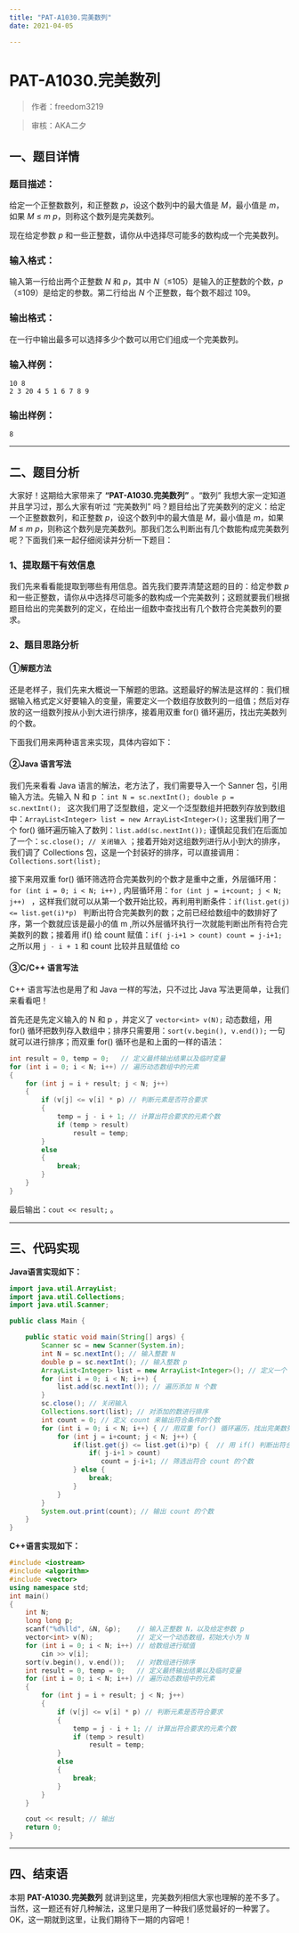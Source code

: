 ```yaml
---
title: "PAT-A1030.完美数列"
date: 2021-04-05

---
```


# PAT-A1030.完美数列

>    作者：freedom3219

>    审核：AKA二夕


## 一、题目详情

### 题目描述：

给定一个正整数数列，和正整数 *p*，设这个数列中的最大值是 *M*，最小值是 *m*，如果 *M* ≤ *m* *p*，则称这个数列是完美数列。

现在给定参数 *p* 和一些正整数，请你从中选择尽可能多的数构成一个完美数列。

### 输入格式：

输入第一行给出两个正整数 *N* 和 *p*，其中 *N*（≤105）是输入的正整数的个数，*p*（≤109）是给定的参数。第二行给出 *N* 个正整数，每个数不超过 109。

### 输出格式：

在一行中输出最多可以选择多少个数可以用它们组成一个完美数列。

### 输入样例：

```out
10 8
2 3 20 4 5 1 6 7 8 9
```

### 输出样例：

```out
8
```

---

## 二、题目分析

大家好！这期给大家带来了 **“PAT-A1030.完美数列”** 。“数列” 我想大家一定知道并且学习过，那么大家有听过 “完美数列” 吗？题目给出了完美数列的定义：给定一个正整数数列，和正整数 *p*，设这个数列中的最大值是 *M*，最小值是 *m*，如果 *M* ≤ *m* *p*，则称这个数列是完美数列。那我们怎么判断出有几个数能构成完美数列呢？下面我们来一起仔细阅读并分析一下题目：

### 1、提取题干有效信息

我们先来看看能提取到哪些有用信息。首先我们要弄清楚这题的目的：给定参数 *p* 和一些正整数，请你从中选择尽可能多的数构成一个完美数列；这题就要我们根据题目给出的完美数列的定义，在给出一组数中查找出有几个数符合完美数列的要求。

### 2、题目思路分析

#### ①解题方法

还是老样子，我们先来大概说一下解题的思路。这题最好的解法是这样的：我们根据输入格式定义好要输入的变量，需要定义一个数组存放数列的一组值；然后对存放的这一组数列按从小到大进行排序，接着用双重 for() 循环遍历，找出完美数列的个数。

下面我们用来两种语言来实现，具体内容如下：

#### ②Java 语言写法

我们先来看看 Java 语言的解法，老方法了，我们需要导入一个 Sanner 包，引用输入方法。先输入 N 和 p ：`int N = sc.nextInt(); double p = sc.nextInt(); ` 这次我们用了泛型数组，定义一个泛型数组并把数列存放到数组中：`ArrayList<Integer> list = new ArrayList<Integer>();` 这里我们用了一个 for() 循环遍历输入了数列：`list.add(sc.nextInt());` 谨慎起见我们在后面加了一个：`sc.close(); // 关闭输入` ；接着开始对这组数列进行从小到大的排序，我们调了 Collections 包，这是一个封装好的排序，可以直接调用：`Collections.sort(list);` 

接下来用双重 for() 循环筛选符合完美数列的个数才是重中之重，外层循环用：`for (int i = 0; i < N; i++)` , 内层循环用：`for (int j = i+count; j < N; j++) ` ，这样我们就可以从第一个数开始比较，再利用判断条件：`if(list.get(j) <= list.get(i)*p) ` 判断出符合完美数列的数；之前已经给数组中的数排好了序，第一个数就应该是最小的值 m ,所以外层循环执行一次就能判断出所有符合完美数列的数；接着用 if() 给 count 赋值：`if( j-i+1 > count) count = j-i+1;` 之所以用  `j - i + 1`  和 count 比较并且赋值给 co

#### ③C/C++ 语言写法

C++ 语言写法也是用了和 Java 一样的写法，只不过比 Java 写法更简单，让我们来看看吧！

首先还是先定义输入的 N 和 p ，并定义了 `vector<int> v(N);` 动态数组，用 for() 循环把数列存入数组中；排序只需要用：`sort(v.begin(), v.end());` 一句就可以进行排序；而双重 for() 循环也是和上面的一样的语法：

```c++
int result = 0, temp = 0;   // 定义最终输出结果以及临时变量
for (int i = 0; i < N; i++) // 遍历动态数组中的元素
{
    for (int j = i + result; j < N; j++)
    {
        if (v[j] <= v[i] * p) // 判断元素是否符合要求
        {
            temp = j - i + 1; // 计算出符合要求的元素个数
            if (temp > result)
                result = temp;
        }
        else
        {
            break;
        }
    }
}
```

最后输出：`cout << result;` 。



---

## 三、代码实现

**Java语言实现如下：**

```java
import java.util.ArrayList;
import java.util.Collections;
import java.util.Scanner;

public class Main {

	public static void main(String[] args) {
		Scanner sc = new Scanner(System.in);
		int N = sc.nextInt(); // 输入整数 N
		double p = sc.nextInt(); // 输入整数 p
		ArrayList<Integer> list = new ArrayList<Integer>(); // 定义一个 ArrayList<> 泛型数组
		for (int i = 0; i < N; i++) {
			list.add(sc.nextInt()); // 遍历添加 N 个数
		}
		sc.close(); // 关闭输入
		Collections.sort(list); // 对添加的数进行排序
		int count = 0; // 定义 count 来输出符合条件的个数
		for (int i = 0; i < N; i++) { // 用双重 for() 循环遍历，找出完美数列的个数
			for (int j = i+count; j < N; j++) {
				if(list.get(j) <= list.get(i)*p) {  // 用 if() 判断出符合条件的数，否则跳出循环
				    if( j-i+1 > count) 
                       count = j-i+1; // 筛选出符合 count 的个数
                } else {
                    break;
                }                                 
			}
		}
		System.out.print(count); // 输出 count 的个数
	}
}
```

**C++语言实现如下：**

```c++
#include <iostream>
#include <algorithm>
#include <vector>
using namespace std;
int main()
{
    int N;
    long long p;
    scanf("%d%lld", &N, &p);    // 输入正整数 N，以及给定参数 p
    vector<int> v(N);           // 定义一个动态数组，初始大小为 N
    for (int i = 0; i < N; i++) // 给数组进行赋值
        cin >> v[i];
    sort(v.begin(), v.end());   // 对数组进行排序
    int result = 0, temp = 0;   // 定义最终输出结果以及临时变量
    for (int i = 0; i < N; i++) // 遍历动态数组中的元素
    {
        for (int j = i + result; j < N; j++)
        {
            if (v[j] <= v[i] * p) // 判断元素是否符合要求
            {
                temp = j - i + 1; // 计算出符合要求的元素个数
                if (temp > result)
                    result = temp;
            }
            else
            {
                break;
            }
        }
    }

    cout << result; // 输出
    return 0;
}
```


---

## 四、结束语

本期 **PAT-A1030.完美数列** 就讲到这里，完美数列相信大家也理解的差不多了。当然，这一题还有好几种解法，这里只是用了一种我们感觉最好的一种罢了。OK，这一期就到这里，让我们期待下一期的内容吧！



